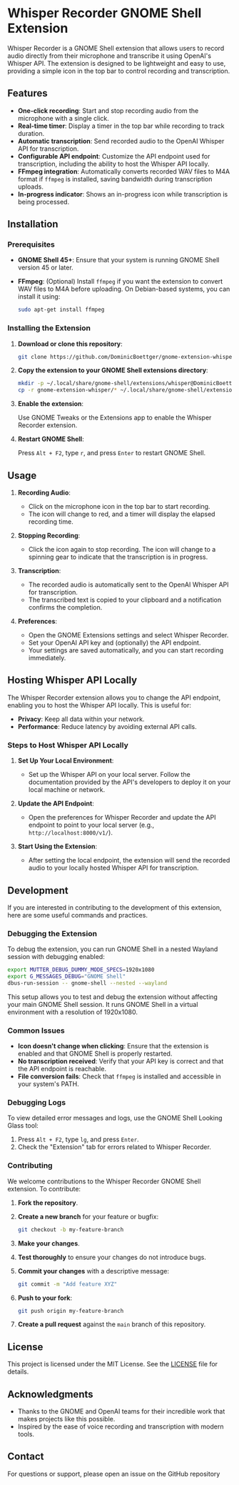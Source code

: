 # Whisper Recorder GNOME Shell Extension

Whisper Recorder is a GNOME Shell extension that allows users to record audio directly from their microphone and transcribe it using OpenAI's Whisper API. The extension is designed to be lightweight and easy to use, providing a simple icon in the top bar to control recording and transcription.

## Features

- **One-click recording**: Start and stop recording audio from the microphone with a single click.
- **Real-time timer**: Display a timer in the top bar while recording to track duration.
- **Automatic transcription**: Send recorded audio to the OpenAI Whisper API for transcription.
- **Configurable API endpoint**: Customize the API endpoint used for transcription, including the ability to host the Whisper API locally.
- **FFmpeg integration**: Automatically converts recorded WAV files to M4A format if `ffmpeg` is installed, saving bandwidth during transcription uploads.
- **In-progress indicator**: Shows an in-progress icon while transcription is being processed.

## Installation

### Prerequisites

- **GNOME Shell 45+**: Ensure that your system is running GNOME Shell version 45 or later.
- **FFmpeg**: (Optional) Install `ffmpeg` if you want the extension to convert WAV files to M4A before uploading. On Debian-based systems, you can install it using:

  ```sh
  sudo apt-get install ffmpeg
  ```

### Installing the Extension

1. **Download or clone this repository**:

   ```sh
   git clone https://github.com/DominicBoettger/gnome-extension-whisper.git
   ```

2. **Copy the extension to your GNOME Shell extensions directory**:

   ```sh
   mkdir -p ~/.local/share/gnome-shell/extensions/whisper@DominicBoettger
   cp -r gnome-extension-whisper/* ~/.local/share/gnome-shell/extensions/whisper@DominicBoettger/
   ```

3. **Enable the extension**:

   Use GNOME Tweaks or the Extensions app to enable the Whisper Recorder extension.

4. **Restart GNOME Shell**:

   Press `Alt + F2`, type `r`, and press `Enter` to restart GNOME Shell.

## Usage

1. **Recording Audio**:
   - Click on the microphone icon in the top bar to start recording.
   - The icon will change to red, and a timer will display the elapsed recording time.

2. **Stopping Recording**:
   - Click the icon again to stop recording. The icon will change to a spinning gear to indicate that the transcription is in progress.

3. **Transcription**:
   - The recorded audio is automatically sent to the OpenAI Whisper API for transcription.
   - The transcribed text is copied to your clipboard and a notification confirms the completion.

4. **Preferences**:
   - Open the GNOME Extensions settings and select Whisper Recorder.
   - Set your OpenAI API key and (optionally) the API endpoint.
   - Your settings are saved automatically, and you can start recording immediately.

## Hosting Whisper API Locally

The Whisper Recorder extension allows you to change the API endpoint, enabling you to host the Whisper API locally. This is useful for:

- **Privacy**: Keep all data within your network.
- **Performance**: Reduce latency by avoiding external API calls.

### Steps to Host Whisper API Locally

1. **Set Up Your Local Environment**:
   - Set up the Whisper API on your local server. Follow the documentation provided by the API's developers to deploy it on your local machine or network.

2. **Update the API Endpoint**:
   - Open the preferences for Whisper Recorder and update the API endpoint to point to your local server (e.g., `http://localhost:8000/v1/`).

3. **Start Using the Extension**:
   - After setting the local endpoint, the extension will send the recorded audio to your locally hosted Whisper API for transcription.

## Development

If you are interested in contributing to the development of this extension, here are some useful commands and practices.

### Debugging the Extension

To debug the extension, you can run GNOME Shell in a nested Wayland session with debugging enabled:

```sh
export MUTTER_DEBUG_DUMMY_MODE_SPECS=1920x1080
export G_MESSAGES_DEBUG="GNOME Shell"
dbus-run-session -- gnome-shell --nested --wayland
```

This setup allows you to test and debug the extension without affecting your main GNOME Shell session. It runs GNOME Shell in a virtual environment with a resolution of 1920x1080.

### Common Issues

- **Icon doesn't change when clicking**: Ensure that the extension is enabled and that GNOME Shell is properly restarted.
- **No transcription received**: Verify that your API key is correct and that the API endpoint is reachable.
- **File conversion fails**: Check that `ffmpeg` is installed and accessible in your system's PATH.

### Debugging Logs

To view detailed error messages and logs, use the GNOME Shell Looking Glass tool:

1. Press `Alt + F2`, type `lg`, and press `Enter`.
2. Check the "Extension" tab for errors related to Whisper Recorder.

### Contributing

We welcome contributions to the Whisper Recorder GNOME Shell extension. To contribute:

1. **Fork the repository**.
2. **Create a new branch** for your feature or bugfix:

   ```sh
   git checkout -b my-feature-branch
   ```

3. **Make your changes**.
4. **Test thoroughly** to ensure your changes do not introduce bugs.
5. **Commit your changes** with a descriptive message:

   ```sh
   git commit -m "Add feature XYZ"
   ```

6. **Push to your fork**:

   ```sh
   git push origin my-feature-branch
   ```

7. **Create a pull request** against the `main` branch of this repository.

## License

This project is licensed under the MIT License. See the [LICENSE](LICENSE) file for details.

## Acknowledgments

- Thanks to the GNOME and OpenAI teams for their incredible work that makes projects like this possible.
- Inspired by the ease of voice recording and transcription with modern tools.

## Contact

For questions or support, please open an issue on the GitHub repository